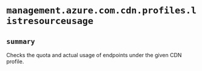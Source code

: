 # `management.azure.com.cdn.profiles.listresourceusage`

## `summary`
Checks the quota and actual usage of endpoints under the given CDN profile.


